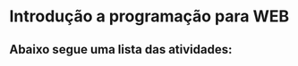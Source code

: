 <!DOCTYPE html>
<html lang="pt-br">
<head>
    <meta charset="UTF-8">
    <meta name="viewport" content="width=device-width, initial-scale=1.0">
    <title>ATIVIDADES HTML</title>
</head>
<body>
    <h1> Introdução a programação para WEB</h1>
    <h2> Abaixo segue uma lista das atividades: </h2>
    
</body>
</html>

